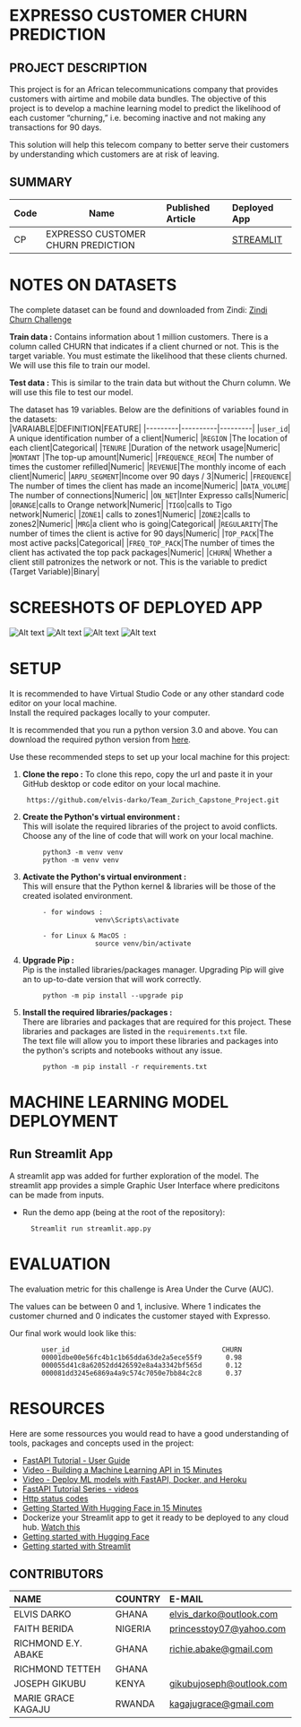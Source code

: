 # EXPRESSO CUSTOMER CHURN PREDICTION

## PROJECT DESCRIPTION
This project is for an African telecommunications company that provides customers with airtime and mobile data bundles. The objective of this project is to develop a machine learning model to predict the likelihood of each customer “churning,” i.e. becoming inactive and not making any transactions for 90 days.

This solution will help this telecom company to better serve their customers by understanding which customers are at risk of leaving.

## SUMMARY
| Code      | Name        | Published Article |  Deployed App |
|-----------|-------------|:-------------|:------|
|CP         | EXPRESSO CUSTOMER CHURN PREDICTION  |           | [STREAMLIT](https://teamzurich.streamlit.app/)|



# NOTES ON DATASETS
The complete dataset  can be found and downloaded from Zindi: [Zindi Churn Challenge](https://zindi.africa/competitions/customer-churn-prediction-challenge-for-azubian)
<br />

**Train data :** Contains information about 1 million customers. There is a column called CHURN that indicates if a client churned or not. This is the target variable. You must estimate the likelihood that these clients churned. We will use this file to train our model.

**Test data :** This is similar to the train data but without the Churn column. We will use this file to test our model.

The dataset has 19 variables. Below are the definitions of variables found in the datasets:<br />
|VARAIABLE|DEFINITION|FEATURE|
|---------|----------|---------|
|`user_id`| A  unique identification number of a client|Numeric|
|`REGION` |The location of each client|Categorical|
|`TENURE` |Duration of the network usage|Numeric|
|`MONTANT` |The top-up amount|Numeric|
|`FREQUENCE_RECH`| The number of times the customer refilled|Numeric|
|`REVENUE`|The monthly income of each client|Numeric|
|`ARPU_SEGMENT`|Income over 90 days / 3|Numeric|
|`FREQUENCE`| The number of times the client has made an income|Numeric|
|`DATA_VOLUME`| The number of connections|Numeric|
|`ON_NET`|Inter Expresso calls|Numeric|
|`ORANGE`|calls to Orange network|Numeric|
|`TIGO`|calls to Tigo network|Numeric|
|`ZONE1`| calls to zones1|Numeric|
|`ZONE2`|calls to zones2|Numeric|
|`MRG`|a client who is going|Categorical|
|`REGULARITY`|The number of times the client is active for 90 days|Numeric|
|`TOP_PACK`|The most active packs|Categorical|
|`FREQ_TOP_PACK`|The number of times the client has activated the top pack packages|Numeric|
|`CHURN`| Whether a client still patronizes the network or not. This is the variable to predict (Target Variable)|Binary|



# SCREESHOTS OF DEPLOYED APP
![Alt text](image-2.png)
![Alt text](image-3.png)
![Alt text](image-4.png)
![Alt text](image-5.png)

# SETUP
It is recommended to have Virtual Studio Code or any other standard code editor on your local machine.<br />Install the required packages locally to your computer.

It is recommended that you run a python version 3.0 and above. 
You can download the required python version from [here](https://www.python.org/downloads/).

Use these recommended steps to set up your local machine for this project:

1. **Clone the repo :** To clone this repo, copy the url and paste it in your GitHub desktop or code editor on your local machine.
        
        https://github.com/elvis-darko/Team_Zurich_Capstone_Project.git

1. **Create the Python's virtual environment :** <br />This will isolate the required libraries of the project to avoid conflicts.<br />Choose any of the line of code that will work on your local machine.

            python3 -m venv venv
            python -m venv venv


2. **Activate the Python's virtual environment :**<br />This will ensure that the Python kernel & libraries will be those of the created isolated environment.

            - for windows : 
                         venv\Scripts\activate

            - for Linux & MacOS :
                         source venv/bin/activate


3. **Upgrade Pip :**<br />Pip is the installed libraries/packages manager. Upgrading Pip will give an to up-to-date version that will work correctly.

            python -m pip install --upgrade pip


4. **Install the required libraries/packages :**<br />There are libraries and packages that are required for this project. These libraries and packages are listed in the `requirements.txt` file.<br />The text file will allow you to import these libraries and packages into the python's scripts and notebooks without any issue.

            python -m pip install -r requirements.txt 

# MACHINE LEARNING MODEL DEPLOYMENT
## Run Streamlit App
A streamlit app was added for further exploration of the model. The streamlit app provides a simple Graphic User Interface where predicitons can be made from inputs.

- Run the demo app (being at the root of the repository):
        
        Streamlit run streamlit.app.py


# EVALUATION
The evaluation metric for this challenge is Area Under the Curve (AUC).

The values can be between 0 and 1, inclusive. Where 1 indicates the customer churned and 0 indicates the customer stayed with Expresso.

Our final work would look like this:

            user_id                                      CHURN
            00001dbe00e56fc4b1c1b65dda63de2a5ece55f9      0.98
            000055d41c8a62052dd426592e8a4a3342bf565d      0.12
            000081dd3245e6869a4a9c574c7050e7bb84c2c8      0.37


# RESOURCES
Here are some ressources you would read to have a good understanding of tools, packages and concepts used in the project:
- [FastAPI Tutorial - User Guide](https://fastapi.tiangolo.com/tutorial/)
- [Video - Building a Machine Learning API in 15 Minutes ](https://youtu.be/C82lT9cWQiA)
- [Video - Deploy ML models with FastAPI, Docker, and Heroku ](https://www.youtube.com/watch?v=h5wLuVDr0oc)
- [FastAPI Tutorial Series - videos](https://www.youtube.com/watch?v=tKL6wEqbyNs&list=PLShTCj6cbon9gK9AbDSxZbas1F6b6C_Mx)
- [Http status codes](https://www.linkedin.com/feed/update/urn:li:activity:7017027658400063488?utm_source=share&utm_medium=member_desktop)
- [Getting Started With Hugging Face in 15 Minutes](https://www.youtube.com/watch?v=QEaBAZQCtwE)
- Dockerize your Streamlit app to get it ready to be deployed to any cloud hub. [Watch this](https://www.youtube.com/watch?v=f6zJwK-pCJo)
- [Getting started with Hugging Face](https://huggingface.co/docs)
- [Getting started with Streamlit](https://docs.streamlit.io/library/get-started)


## CONTRIBUTORS
| NAME  |   COUNTRY |   E-MAIL  |
|:------|:----------|:----------|
|ELVIS DARKO|GHANA|elvis_darko@outlook.com|
|FAITH BERIDA|NIGERIA| princesstoy07@yahoo.com |
|RICHMOND E.Y. ABAKE|GHANA| richie.abake@gmail.com |
|RICHMOND TETTEH| GHANA|  |
|JOSEPH GIKUBU| KENYA|gikubujoseph@outlook.com|
|MARIE GRACE KAGAJU |  RWANDA |  kagajugrace@gmail.com |

